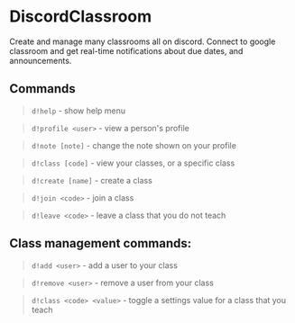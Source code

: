 # DiscordClassroom

Create and manage many classrooms all on discord. Connect to google classroom and get real-time notifications about due dates, and announcements.

## Commands
 > `d!help` - show help menu
 
 > `d!profile <user>` - view a person's profile
 
 > `d!note [note]` - change the note shown on your profile
 
 > `d!class [code]` - view your classes, or a specific class
 
 > `d!create [name]` - create a class
 
 > `d!join <code>` - join a class
 
 > `d!leave <code>` - leave a class that you do not teach
 
 
 ## Class management commands:
 > `d!add <user>` - add a user to your class
  
 > `d!remove <user>` - remove a user from your class
  
 > `d!class <code> <value>` - toggle a settings value for a class that you teach
